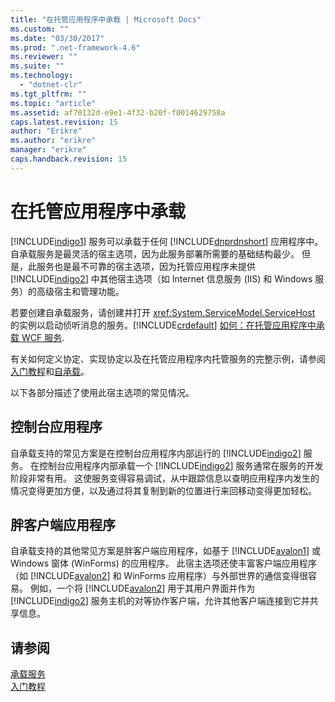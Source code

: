 ```yaml
---
title: "在托管应用程序中承载 | Microsoft Docs"
ms.custom: ""
ms.date: "03/30/2017"
ms.prod: ".net-framework-4.6"
ms.reviewer: ""
ms.suite: ""
ms.technology: 
  - "dotnet-clr"
ms.tgt_pltfrm: ""
ms.topic: "article"
ms.assetid: af70132d-e9e1-4f32-b20f-f0014629758a
caps.latest.revision: 15
author: "Erikre"
ms.author: "erikre"
manager: "erikre"
caps.handback.revision: 15
---
```

# 在托管应用程序中承载
[!INCLUDE[indigo1](../../../../includes/indigo1-md.md)] 服务可以承载于任何 [!INCLUDE[dnprdnshort](../../../../includes/dnprdnshort-md.md)] 应用程序中。 自承载服务是最灵活的宿主选项，因为此服务部署所需要的基础结构最少。 但是，此服务也是最不可靠的宿主选项，因为托管应用程序未提供 [!INCLUDE[indigo2](../../../../includes/indigo2-md.md)] 中其他宿主选项（如 Internet 信息服务 \(IIS\) 和 Windows 服务）的高级宿主和管理功能。  
  
 若要创建自承载服务，请创建并打开 <xref:System.ServiceModel.ServiceHost> 的实例以启动侦听消息的服务。[!INCLUDE[crdefault](../../../../includes/crdefault-md.md)] [如何：在托管应用程序中承载 WCF 服务](../../../../docs/framework/wcf/how-to-host-a-wcf-service-in-a-managed-application.md).  
  
 有关如何定义协定、实现协定以及在托管应用程序内托管服务的完整示例，请参阅[入门教程](../../../../docs/framework/wcf/getting-started-tutorial.md)和[自承载](../../../../docs/framework/wcf/samples/self-host.md)。  
  
 以下各部分描述了使用此宿主选项的常见情况。  
  
## 控制台应用程序  
 自承载支持的常见方案是在控制台应用程序内部运行的 [!INCLUDE[indigo2](../../../../includes/indigo2-md.md)] 服务。 在控制台应用程序内部承载一个 [!INCLUDE[indigo2](../../../../includes/indigo2-md.md)] 服务通常在服务的开发阶段非常有用。 这使服务变得容易调试，从中跟踪信息以查明应用程序内发生的情况变得更加方便，以及通过将其复制到新的位置进行来回移动变得更加轻松。  
  
## 胖客户端应用程序  
 自承载支持的其他常见方案是胖客户端应用程序，如基于 [!INCLUDE[avalon1](../../../../includes/avalon1-md.md)] 或 Windows 窗体 \(WinForms\) 的应用程序。 此宿主选项还使丰富客户端应用程序（如 [!INCLUDE[avalon2](../../../../includes/avalon2-md.md)] 和 WinForms 应用程序）与外部世界的通信变得很容易。 例如，一个将 [!INCLUDE[avalon2](../../../../includes/avalon2-md.md)] 用于其用户界面并作为 [!INCLUDE[indigo2](../../../../includes/indigo2-md.md)] 服务主机的对等协作客户端，允许其他客户端连接到它并共享信息。  
  
## 请参阅  
 [承载服务](../../../../docs/framework/wcf/hosting-services.md)   
 [入门教程](../../../../docs/framework/wcf/getting-started-tutorial.md)